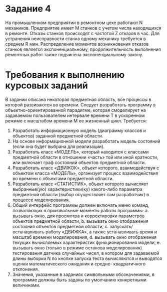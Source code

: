 # Задание 4

На промышленном предприятии в ремонтном цехе работают N механиков. Предприятие имеет M станков с учетом числа находящихся в ремонте. Отказы станков происходят с частотой Z отказов в час. Для устранения неисправности  станка одному механику требуется в среднем R мин. Распределение моментов возникновения отказов станков является экспоненциальному,  продолжительность выполнения ремонтных работ также подчинена экспоненциальному закону.

# Требования к выполнению курсовых заданий

В задании описана некоторая предметная область, все процессы в которой развиваются во времени. Следует разработать программу в объектно-ориентированной парадигме, которая смоделирует на задаваемом пользователем интервале времени Т в ускоренном режиме с масштабом времени М ее жизненный цикл.
Требуется:
1.	Разработать информационную модель (диаграмму классов и объектов) заданной предметной области.
2.	На основе информационной модели разработать модель состояний (если она будет выбрана для реализации).
3.	Разработать класс «МОДЕЛЬ», который находится с классами предметной области в отношении «часть» той или иной кратности, или включает граф состояний объектов предметной области.
4.	Разработать класс «ДВИЖОК», объект которого, взаимодействуя с объектом класса «МОДЕЛЬ», организует процесс взаимодействия во времени с объектами предметной области.
5.	Разработать класс «СТАТИСТИК», объект которого вычисляет выбранные(ую) характеристики(ку) какого-либо параметра предметной области (выбор осуществляет сам разработчик) в процессе моделирования, 
6.	Общий интерфейс программы должен включать меню команд, позволяющих в произвольные моменты работы программы:
a.	вызывать окно, для просмотра и корректировки параметров объектов предметной области,
b.	вызывать окно отображения состояния объектов предметной области,
c.	запускать/останавливать работу «ДВИЖКА», а также устанавливать время и масштаб времени моделирования,
d.	вызывать окно отображения текущих вычисляемых характеристик функционирования модели,
e.	вызывать окно (только в режиме останова моделирования) тестирования датчика случайных чисел, в котором для задаваемой длины выборки N по кнопке запуска теста вычисляются и выводятся оценки математического ожидания и средне- квадратичного отклонения.
7.	Значения, указанные в заданиях символьными обозначениями, в программе должны быть заданы по умолчанию конкретными величинами.